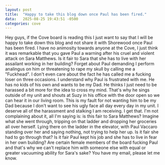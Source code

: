 ```yaml
---
layout: post
title:  "Happy to take this blog down once Paul has been fired."
data:   2025-08-25 19:43:51 -0500
categories: cove
---
```

Hey guys, if the Cove board is reading this I just want to say that I will be happy to take down this blog and not share it with Shorewood once Paul has been fired. I have no animosity towards anyone at the Cove, I just think it was remarkable that you gave Paul a warning after his cruel and violent attack on Sara Matthews. Is it fair to Sara that she has to live with her assailant working in her building? Forget about Paul demanding I perform analingus on him or threatening to rape my skull by calling me a "Fuckhead". I don't even care about the fact he has called me a fucking loser on three occasions. I understand why Paul is frustrated with me. He has no kids of his own and wants to be my Dad. He thinks I just need to be harassed a bit more for the idea to cross my mind. That's why he sings outside of my unit and shouts at Suzy in his office with the door open so we can hear it in our living room. This is my fault for not wanting him to be my Dad because I don't want to see his ugly face all day every day in my unit. I deserve all of the harassment and stalking I am receiving. I get that. I'm not complaining about it, all I'm saying is: is this fair to Sara Matthews? Imagine what she went through, tripping on that ladder and dropping her groceries all over herself. Lying there on the ladder in the elevator, with Paul Vaccaro standing over her and saying nothing, not trying to help her up. Is it fair she had to go through that? Is it fair Paul kept his job and she has to live in fear in her own building? Are certain female members of the board fucking Paul and that's why we can't replace him with someone else with equal or greater vacuuming ability for Sara's sake? You have my email, please let me know.